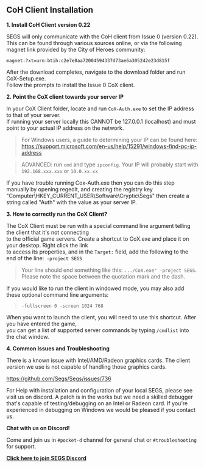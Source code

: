 CoH Client Installation
------

**1. Install CoH Client version 0.22**

SEGS will only communicate with the CoH client from Issue 0 (version 0.22).  
This can be found through various sources online, or via the following magnet link provided by the City of Heroes community:  

```
magnet:?xt=urn:btih:c2e7e0aa72004594337d73ae6a305242e23d815f
```

After the download completes, navigate to the download folder and run CoX-Setup.exe.  
Follow the prompts to install the Issue 0 CoX client.  


**2. Point the CoX client towards your server IP**

In your CoX Client folder, locate and run `CoX-Auth.exe` to set the IP address to that of your server.  
If running your server locally this CANNOT be 127.0.0.1 (localhost) and must point to your actual IP address on the network.  
   
> For Windows users, a guide to determining your IP can be found here: https://support.microsoft.com/en-us/help/15291/windows-find-pc-ip-address
   
> ADVANCED: run `cmd` and type `ipconfig`. Your IP will probably start with `192.168.xxx.xxx` or `10.0.xx.xx`

If you have trouble running Cox-Auth.exe then you can do this step manually by opening regedit, and creating the registry key "Computer\HKEY_CURRENT_USER\Software\Cryptic\Segs" then create a string called "Auth" with the value as your server IP.


**3. How to correctly run the CoX Client?**

The CoX Client must be run with a special command line argument telling the client that it's not connecting  
to the official game servers. Create a shortcut to CoX.exe and place it on your desktop. Right click the link  
to access its properties, and in the `Target:` field, add the following to the end of the line:` -project SEGS`  

> Your line should end something like this: `.../CoX.exe" -project SEGS`.  
> Please note the space between the quotation mark and the dash.

If you would like to run the client in windowed mode, you may also add these optional command line arguments:  

> `-fullscreen 0 -screen 1024 768`

When you want to launch the client, you will need to use this shortcut. After you have entered the game,   
you can get a list of supported server commands by typing `/cmdlist` into the chat window.  


**4. Common Issues and Troubleshooting**

There is a known issue with Intel/AMD/Radeon graphics cards.
The client version we use is not capable of handling those graphics cards.

https://github.com/Segs/Segs/issues/736

For Help with installation and configuration of your local SEGS, please see visit us on discord.
A patch is in the works but we need a skilled debugger that's capable of testing/debugging on an
Intel or Radeon card. If you're experienced in debugging on Windows we would be pleased if you contact us.

**Chat with us on Discord!**

Come and join us in `#pocket-d` channel for general chat or `#troubleshooting` for support.  

 [**Click here to join SEGS Discord**](https://discord.segs.dev/)  
